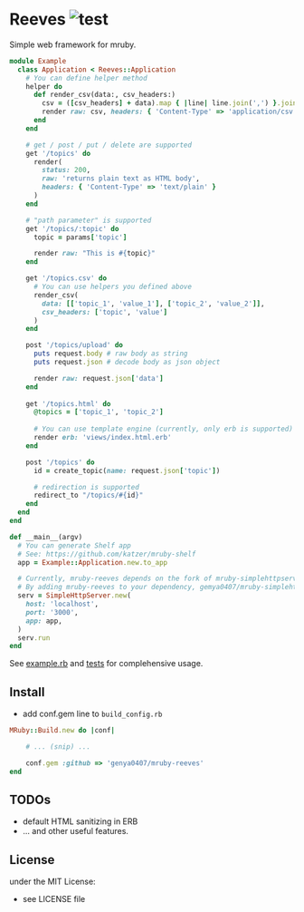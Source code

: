 # Reeves ![test](https://github.com/genya0407/mruby-reeves/actions/workflows/test.yml/badge.svg)

Simple web framework for mruby.

```ruby
module Example
  class Application < Reeves::Application
    # You can define helper method
    helper do
      def render_csv(data:, csv_headers:)
        csv = ([csv_headers] + data).map { |line| line.join(',') }.join("\n")
        render raw: csv, headers: { 'Content-Type' => 'application/csv' }
      end
    end

    # get / post / put / delete are supported
    get '/topics' do
      render(
        status: 200,
        raw: 'returns plain text as HTML body',
        headers: { 'Content-Type' => 'text/plain' }
      )
    end

    # "path parameter" is supported
    get '/topics/:topic' do
      topic = params['topic']

      render raw: "This is #{topic}"
    end

    get '/topics.csv' do
      # You can use helpers you defined above
      render_csv(
        data: [['topic_1', 'value_1'], ['topic_2', 'value_2']],
        csv_headers: ['topic', 'value']
      )
    end

    post '/topics/upload' do
      puts request.body # raw body as string
      puts request.json # decode body as json object

      render raw: request.json['data']
    end
    
    get '/topics.html' do
      @topics = ['topic_1', 'topic_2']
      
      # You can use template engine (currently, only erb is supported)
      render erb: 'views/index.html.erb'
    end

    post '/topics' do
      id = create_topic(name: request.json['topic'])

      # redirection is supported
      redirect_to "/topics/#{id}"
    end
  end
end

def __main__(argv)
  # You can generate Shelf app
  # See: https://github.com/katzer/mruby-shelf
  app = Example::Application.new.to_app

  # Currently, mruby-reeves depends on the fork of mruby-simplehttpserver (genya0407/mruby-simplehttpserver).
  # By adding mruby-reeves to your dependency, gemya0407/mruby-simplehttpserver is also added.
  serv = SimpleHttpServer.new(
    host: 'localhost',
    port: '3000',
    app: app,
  )
  serv.run
end
```

See [example.rb](./example/mrblib/example.rb) and [tests](./test/reeves/application.rb) for complehensive usage.

## Install

- add conf.gem line to `build_config.rb`

```ruby
MRuby::Build.new do |conf|

    # ... (snip) ...

    conf.gem :github => 'genya0407/mruby-reeves'
end
```

## TODOs

- default HTML sanitizing in ERB
- ... and other useful features.

## License

under the MIT License:
- see LICENSE file
